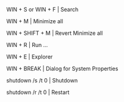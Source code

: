 
WIN + S	or WIN + F	| Search

WIN + M		        | Minimize all

WIN + SHIFT + M     | Revert Minimize all

WIN + R		        | Run ...

WIN + E		        | Explorer

WIN + BREAK	        | Dialog for System Properties



shutdown /s /t 0	| Shutdown

shutdown /r /t 0	| Restart
